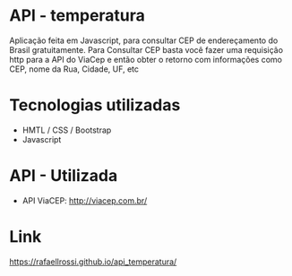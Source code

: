 # API - temperatura
Aplicação feita em Javascript, para consultar CEP de endereçamento do Brasil gratuitamente. Para Consultar CEP basta você fazer uma requisição http para a API do ViaCep e então obter o retorno com informações como CEP, nome da Rua, Cidade, UF, etc

# Tecnologias utilizadas
- HMTL / CSS / Bootstrap
- Javascript

# API - Utilizada
- API ViaCEP: http://viacep.com.br/

# Link
https://rafaellrossi.github.io/api_temperatura/
